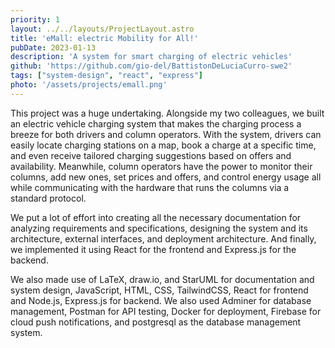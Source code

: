 ```yaml
---
priority: 1
layout: ../../layouts/ProjectLayout.astro
title: 'eMall: electric Mobility for All!'
pubDate: 2023-01-13
description: 'A system for smart charging of electric vehicles'
github: 'https://github.com/gio-del/BattistonDeLuciaCurro-swe2'
tags: ["system-design", "react", "express"]
photo: '/assets/projects/emall.png'
---
```

This project was a huge undertaking. Alongside my two colleagues, we built an electric vehicle charging system that makes the charging process a breeze for both drivers and column operators. With the system, drivers can easily locate charging stations on a map, book a charge at a specific time, and even receive tailored charging suggestions based on offers and availability. Meanwhile, column operators have the power to monitor their columns, add new ones, set prices and offers, and control energy usage all while communicating with the hardware that runs the columns via a standard protocol.

We put a lot of effort into creating all the necessary documentation for analyzing requirements and specifications, designing the system and its architecture, external interfaces, and deployment architecture. And finally, we implemented it using React for the frontend and Express.js for the backend.

We also made use of LaTeX, draw.io, and StarUML for documentation and system design, JavaScript, HTML, CSS, TailwindCSS, React for frontend and Node.js, Express.js for backend. We also used Adminer for database management, Postman for API testing, Docker for deployment, Firebase for cloud push notifications, and postgresql as the database management system.
